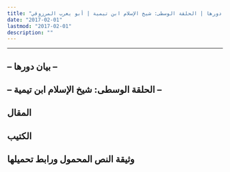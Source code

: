 ```yaml
---
title: "مدرسة الفلسفة النقدية العربية: بيان دورها | الحلقة الوسطى: شيخ الإسلام ابن تيمية | أبو يعرب المرزوقي"
date: "2017-02-01"
lastmod: "2017-02-01"
description: ""
---
```

****

## **– بيان دورها –**

## **– الحلقة الوسطى: شيخ الإسلام ابن تيمية –**

## المقال

## الكتيب

## وثيقة النص المحمول ورابط تحميلها

###